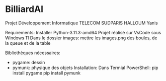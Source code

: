 # BilliardAI
Projet Développement Informatique TELECOM SUDPARIS HALLOUM Yanis

Requirements: 
Installer Python-3.11.3-amd64
Projet réalisé sur VsCode sous Windows 11
Dans le dossier images: mettre les images.png des boules, de la queue et de la table

Bibliothèques nécessaires: 
- pygame: dessin
- pymunk: physique des objets 
Installation: Dans Termial PowerShell: pip install pygame
                                       pip install pymunk 
